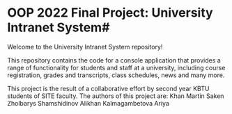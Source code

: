 # OOP 2022 Final Project: University Intranet System#
Welcome to the University Intranet System repository!

This repository contains the code for a console application that provides a range of functionality for students and staff at a university, including course registration, grades and transcripts, class schedules, news and many more.

This project is the result of a collaborative effort by second year KBTU students of SITE faculty. The authors of this project are:
Khan Martin
Saken Zholbarys
Shamshidinov Alikhan
Kalmagambetova Ariya


